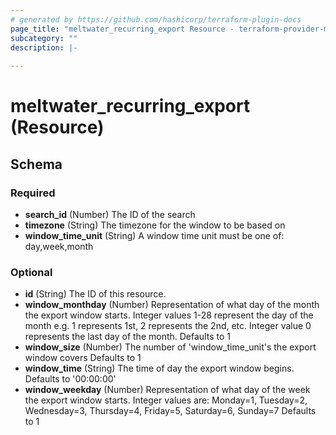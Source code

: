 ```yaml
---
# generated by https://github.com/hashicorp/terraform-plugin-docs
page_title: "meltwater_recurring_export Resource - terraform-provider-meltwater"
subcategory: ""
description: |-
  
---
```


# meltwater_recurring_export (Resource)





<!-- schema generated by tfplugindocs -->
## Schema

### Required

- **search_id** (Number) The ID of the search
- **timezone** (String) The timezone for the window to be based on
- **window_time_unit** (String) A window time unit must be one of: day,week,month

### Optional

- **id** (String) The ID of this resource.
- **window_monthday** (Number) Representation of what day of the month the export window starts. Integer values 1-28 represent the day of the month e.g. 1 represents 1st, 2 represents the 2nd, etc. Integer value 0 represents the last day of the month. Defaults to 1
- **window_size** (Number) The number of 'window_time_unit's the export window covers Defaults to 1
- **window_time** (String) The time of day the export window begins. Defaults to '00:00:00'
- **window_weekday** (Number) Representation of what day of the week the export window starts. Integer values are: Monday=1, Tuesday=2, Wednesday=3, Thursday=4, Friday=5, Saturday=6, Sunday=7 Defaults to 1


